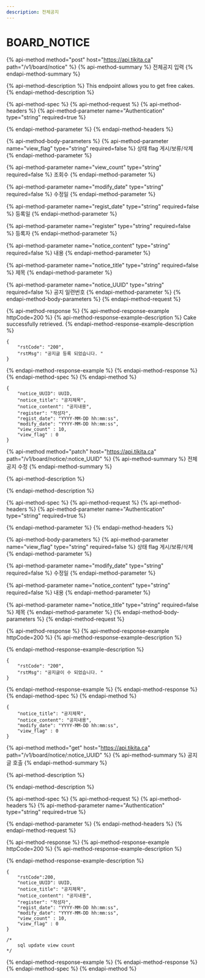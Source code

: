 ```yaml
---
description: 전체공지
---
```


# BOARD\_NOTICE

{% api-method method="post" host="https://api.tikita.ca" path="/v1/board/notice" %}
{% api-method-summary %}
전체공지 입력 
{% endapi-method-summary %}

{% api-method-description %}
This endpoint allows you to get free cakes.
{% endapi-method-description %}

{% api-method-spec %}
{% api-method-request %}
{% api-method-headers %}
{% api-method-parameter name="Authentication" type="string" required=true %}

{% endapi-method-parameter %}
{% endapi-method-headers %}

{% api-method-body-parameters %}
{% api-method-parameter name="view\_flag" type="string" required=false %}
상태 flag 게시/보류/삭제 
{% endapi-method-parameter %}

{% api-method-parameter name="view\_count" type="string" required=false %}
조회수 
{% endapi-method-parameter %}

{% api-method-parameter name="modify\_date" type="string" required=false %}
수정일 
{% endapi-method-parameter %}

{% api-method-parameter name="regist\_date" type="string" required=false %}
등록일 
{% endapi-method-parameter %}

{% api-method-parameter name="register" type="string" required=false %}
등록자 
{% endapi-method-parameter %}

{% api-method-parameter name="notice\_content" type="string" required=false %}
내용 
{% endapi-method-parameter %}

{% api-method-parameter name="notice\_title" type="string" required=false %}
제목 
{% endapi-method-parameter %}

{% api-method-parameter name="notice\_UUID" type="string" required=false %}
공지 일련번호 
{% endapi-method-parameter %}
{% endapi-method-body-parameters %}
{% endapi-method-request %}

{% api-method-response %}
{% api-method-response-example httpCode=200 %}
{% api-method-response-example-description %}
Cake successfully retrieved.
{% endapi-method-response-example-description %}

```
{
    "rstCode": "200",
    "rstMsg": "공지글 등록 되었습니다. "
}
```
{% endapi-method-response-example %}
{% endapi-method-response %}
{% endapi-method-spec %}
{% endapi-method %}

```text
{
    "notice_UUID": UUID,
    "notice_title": "공지제목",
    "notice_content": "공지내용",
    "register": "작성자",    
    "regist_date": "YYYY-MM-DD hh:mm:ss",
    "modify_date": "YYYY-MM-DD hh:mm:ss",
    "view_count" : 10,
    "view_flag" : 0
}
```

{% api-method method="patch" host="https://api.tikita.ca" path="/v1/board/notice/:notice\_UUID" %}
{% api-method-summary %}
전체공지 수정 
{% endapi-method-summary %}

{% api-method-description %}

{% endapi-method-description %}

{% api-method-spec %}
{% api-method-request %}
{% api-method-headers %}
{% api-method-parameter name="Authentication" type="string" required=true %}

{% endapi-method-parameter %}
{% endapi-method-headers %}

{% api-method-body-parameters %}
{% api-method-parameter name="view\_flag" type="string" required=false %}
상태 flag 게시/보류/삭제 
{% endapi-method-parameter %}

{% api-method-parameter name="modify\_date" type="string" required=false %}
수정일 
{% endapi-method-parameter %}

{% api-method-parameter name="notice\_content" type="string" required=false %}
내용 
{% endapi-method-parameter %}

{% api-method-parameter name="notice\_title" type="string" required=false %}
제목 
{% endapi-method-parameter %}
{% endapi-method-body-parameters %}
{% endapi-method-request %}

{% api-method-response %}
{% api-method-response-example httpCode=200 %}
{% api-method-response-example-description %}

{% endapi-method-response-example-description %}

```
{
    "rstCode": "200",
    "rstMsg": "공지글이 수 되었습니다. "
}
```
{% endapi-method-response-example %}
{% endapi-method-response %}
{% endapi-method-spec %}
{% endapi-method %}

```text
{  
    "notice_title": "공지제목",
    "notice_content": "공지내용",
    "modify_date": "YYYY-MM-DD hh:mm:ss",
    "view_flag" : 0
}
```

{% api-method method="get" host="https://api.tikita.ca" path="/v1/board/notice/:notice\_UUID" %}
{% api-method-summary %}
공지글 호출 
{% endapi-method-summary %}

{% api-method-description %}

{% endapi-method-description %}

{% api-method-spec %}
{% api-method-request %}
{% api-method-headers %}
{% api-method-parameter name="Authentication" type="string" required=true %}

{% endapi-method-parameter %}
{% endapi-method-headers %}
{% endapi-method-request %}

{% api-method-response %}
{% api-method-response-example httpCode=200 %}
{% api-method-response-example-description %}

{% endapi-method-response-example-description %}

```
{
    "rstCode":200,
    "notice_UUID": UUID,
    "notice_title": "공지제목",
    "notice_content": "공지내용",
    "register": "작성자",    
    "regist_date": "YYYY-MM-DD hh:mm:ss",
    "modify_date": "YYYY-MM-DD hh:mm:ss",
    "view_count" : 10,
    "view_flag" : 0
}

/*
    sql update view count 
*/
```
{% endapi-method-response-example %}
{% endapi-method-response %}
{% endapi-method-spec %}
{% endapi-method %}


